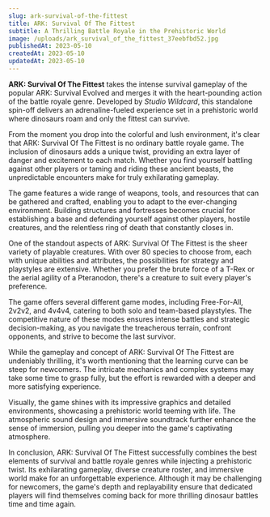 ```yaml
---
slug: ark-survival-of-the-fittest
title: ARK: Survival Of The Fittest
subtitle: A Thrilling Battle Royale in the Prehistoric World
image: /uploads/ark_survival_of_the_fittest_37eebfbd52.jpg
publishedAt: 2023-05-10
createdAt: 2023-05-10
updatedAt: 2023-05-10
---
```


__ARK: Survival Of The Fittest__ takes the intense survival gameplay of the popular ARK: Survival Evolved and merges it with the heart-pounding action of the battle royale genre. Developed by _Studio Wildcard_, this standalone spin-off delivers an adrenaline-fueled experience set in a prehistoric world where dinosaurs roam and only the fittest can survive.

From the moment you drop into the colorful and lush environment, it's clear that ARK: Survival Of The Fittest is no ordinary battle royale game. The inclusion of dinosaurs adds a unique twist, providing an extra layer of danger and excitement to each match. Whether you find yourself battling against other players or taming and riding these ancient beasts, the unpredictable encounters make for truly exhilarating gameplay.

The game features a wide range of weapons, tools, and resources that can be gathered and crafted, enabling you to adapt to the ever-changing environment. Building structures and fortresses becomes crucial for establishing a base and defending yourself against other players, hostile creatures, and the relentless ring of death that constantly closes in.

One of the standout aspects of ARK: Survival Of The Fittest is the sheer variety of playable creatures. With over 80 species to choose from, each with unique abilities and attributes, the possibilities for strategy and playstyles are extensive. Whether you prefer the brute force of a T-Rex or the aerial agility of a Pteranodon, there's a creature to suit every player's preference.

The game offers several different game modes, including Free-For-All, 2v2v2, and 4v4v4, catering to both solo and team-based playstyles. The competitive nature of these modes ensures intense battles and strategic decision-making, as you navigate the treacherous terrain, confront opponents, and strive to become the last survivor.

While the gameplay and concept of ARK: Survival Of The Fittest are undeniably thrilling, it's worth mentioning that the learning curve can be steep for newcomers. The intricate mechanics and complex systems may take some time to grasp fully, but the effort is rewarded with a deeper and more satisfying experience.

Visually, the game shines with its impressive graphics and detailed environments, showcasing a prehistoric world teeming with life. The atmospheric sound design and immersive soundtrack further enhance the sense of immersion, pulling you deeper into the game's captivating atmosphere.

In conclusion, ARK: Survival Of The Fittest successfully combines the best elements of survival and battle royale genres while injecting a prehistoric twist. Its exhilarating gameplay, diverse creature roster, and immersive world make for an unforgettable experience. Although it may be challenging for newcomers, the game's depth and replayability ensure that dedicated players will find themselves coming back for more thrilling dinosaur battles time and time again.
